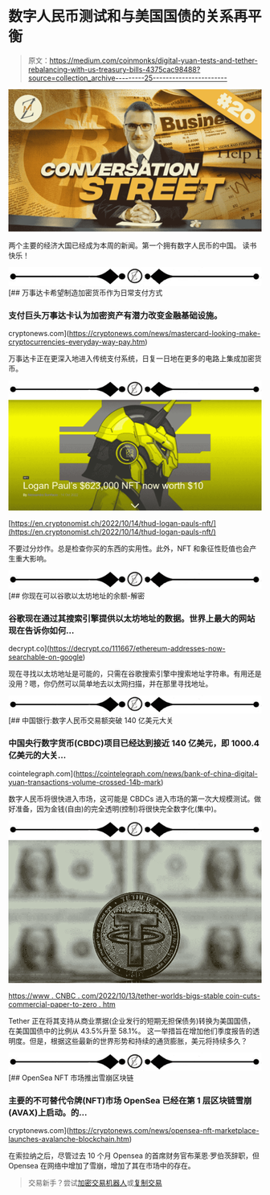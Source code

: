 # 数字人民币测试和与美国国债的关系再平衡

> 原文：<https://medium.com/coinmonks/digital-yuan-tests-and-tether-rebalancing-with-us-treasury-bills-4375cac98488?source=collection_archive---------25----------------------->

![](img/3c5af704b0de2f9af78e79c251d870b0.png)

两个主要的经济大国已经成为本周的新闻。第一个拥有数字人民币的中国。
读书快乐！

![](img/2931fc6458dbda66192428929f8a301f.png)[](https://cryptonews.com/news/mastercard-looking-make-cryptocurrencies-everyday-way-pay.htm) [## 万事达卡希望制造加密货币作为日常支付方式

### 支付巨头万事达卡认为加密资产有潜力改变金融基础设施。

cryptonews.com](https://cryptonews.com/news/mastercard-looking-make-cryptocurrencies-everyday-way-pay.htm) 

万事达卡正在更深入地进入传统支付系统，日复一日地在更多的电路上集成加密货币。

![](img/2931fc6458dbda66192428929f8a301f.png)![](img/8976b04a16eaee1d5e8b92b80233307d.png)

[https://en.cryptonomist.ch/2022/10/14/thud-logan-pauls-nft/](https://en.cryptonomist.ch/2022/10/14/thud-logan-pauls-nft/)

不要过分炒作。总是检查你买的东西的实用性。此外，NFT 和象征性贬值也会产生重大影响。

![](img/2931fc6458dbda66192428929f8a301f.png)[](https://decrypt.co/111667/ethereum-addresses-now-searchable-on-google) [## 你现在可以谷歌以太坊地址的余额-解密

### 谷歌现在通过其搜索引擎提供以太坊地址的数据。世界上最大的网站现在告诉你如何…

decrypt.co](https://decrypt.co/111667/ethereum-addresses-now-searchable-on-google) 

现在寻找以太坊地址是可能的，只需在谷歌搜索引擎中搜索地址字符串。有用还是没用？嗯，你仍然可以简单地去以太网扫描，并在那里寻找地址。

![](img/2931fc6458dbda66192428929f8a301f.png)[](https://cointelegraph.com/news/bank-of-china-digital-yuan-transactions-volume-crossed-14b-mark) [## 中国银行:数字人民币交易额突破 140 亿美元大关

### 中国央行数字货币(CBDC)项目已经达到接近 140 亿美元，即 1000.4 亿美元的大关…

cointelegraph.com](https://cointelegraph.com/news/bank-of-china-digital-yuan-transactions-volume-crossed-14b-mark) 

数字人民币将很快进入市场，这可能是 CBDCs 进入市场的第一次大规模测试。做好准备，因为金钱(自由)的完全透明(控制)将很快完全数字化(集中)。

![](img/2931fc6458dbda66192428929f8a301f.png)![](img/c4a3a771a46c3942f790674abc25dca0.png)

[https://www . CNBC . com/2022/10/13/tether-worlds-bigs-stable coin-cuts-commercial-paper-to-zero . htm](https://www.cnbc.com/2022/10/13/tether-worlds-biggest-stablecoin-cuts-commercial-paper-to-zero.html)

Tether 正在将其支持从商业票据(企业发行的短期无担保债务)转换为美国国债，在美国国债中的比例从 43.5%升至 58.1%。
这一举措旨在增加他们季度报告的透明度。但是，根据这些最新的世界形势和持续的通货膨胀，美元将持续多久？

![](img/2931fc6458dbda66192428929f8a301f.png)[](https://cryptonews.com/news/opensea-nft-marketplace-launches-avalanche-blockchain.htm) [## OpenSea NFT 市场推出雪崩区块链

### 主要的不可替代令牌(NFT)市场 OpenSea 已经在第 1 层区块链雪崩(AVAX)上启动。的…

cryptonews.com](https://cryptonews.com/news/opensea-nft-marketplace-launches-avalanche-blockchain.htm) 

在索拉纳之后，尽管过去 10 个月 Opensea 的首席财务官布莱恩·罗伯茨辞职，但 Opensea 在网络中增加了雪崩，增加了其在市场中的存在。

> 交易新手？尝试[加密交易机器人](/coinmonks/crypto-trading-bot-c2ffce8acb2a)或[复制交易](/coinmonks/top-10-crypto-copy-trading-platforms-for-beginners-d0c37c7d698c)